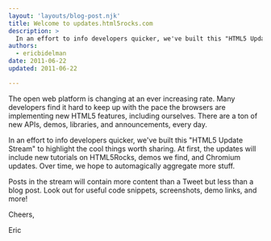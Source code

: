 ```yaml
---
layout: 'layouts/blog-post.njk'
title: Welcome to updates.html5rocks.com
description: >
  In an effort to info developers quicker, we've built this "HTML5 Update Stream" to highlight the cool things worth sharing
authors:
  - ericbidelman
date: 2011-06-22
updated: 2011-06-22

---
```


The open web platform is changing at an ever increasing rate. Many developers find it hard to keep up with the pace the browsers are implementing new HTML5 features, including ourselves. There are a ton of new APIs, demos, libraries, and announcements, every day. 

In an effort to info developers quicker, we've built this "HTML5 Update Stream" to highlight the cool things worth sharing. At first, the updates will include new tutorials on HTML5Rocks, demos we find, and Chromium updates. Over time, we hope to automagically aggregate more stuff. 

Posts in the stream will contain more content than a Tweet but less than a blog post. Look out for useful code snippets, screenshots, demo links, and more! 

Cheers,

Eric


